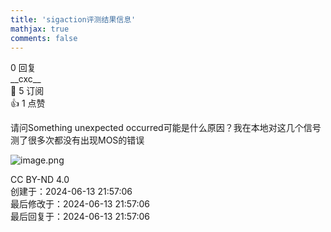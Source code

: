 ```yaml
---
title: 'sigaction评测结果信息'
mathjax: true
comments: false
---
```

<div class="post-info">0 回复</div>

<div id="reply-0" class="reply">
<div class="reply-header">
<span>&#x5F;&#x5F;cxc&#x5F;&#x5F;</span>
<div class="reply-badges"><div class="badge badge-subscribes">&#x1F516;&#xFE0E; 5 订阅</div><div class="badge badge-likes">&#x1F44D;&#xFE0E; 1 点赞</div></div>
</div>
<div class="reply-text">

请问Something unexpected occurred可能是什么原因？我在本地对这几个信号测了很多次都没有出现MOS的错误

![image.png](/images/os-discussions/295/image.png)

</div>
<div class="reply-footer">
<span>CC BY-ND 4.0</span>
<div class="reply-datetime">
创建于：<time datetime="2024-06-13T21:57:06.323013+08:00" title="2024-06-13T21:57:06.323013+08:00">2024-06-13 21:57:06</time>
<br>最后修改于：<time datetime="2024-06-13T21:57:06.323013+08:00" title="2024-06-13T21:57:06.323013+08:00">2024-06-13 21:57:06</time>
<br>最后回复于：<time datetime="2024-06-13T21:57:06.323013+08:00" title="2024-06-13T21:57:06.323013+08:00">2024-06-13 21:57:06</time>
</div>
</div>
<div style="clear: both;"></div>
</div>

